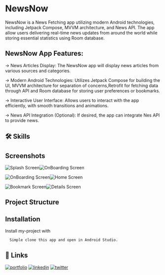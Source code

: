 
# NewsNow

NewsNow is a News Fetching app utilizing modern Android technologies, including Jetpack Compose, MVVM architecture, and News API. The app allow users delivering real-time news updates from around the world while storing essential statistics using Room database.


## NewsNow App Features:

-> News Articles Display: The NewsNow app will display news articles from various sources and categories.

-> Modern Android Technologies: Utilizes Jetpack Compose for building the UI, MVVM architecture for separation of concerns,Retrofit for fetching data through API and Room database for storing user preferences or bookmarks.

-> Interactive User Interface: Allows users to interact with the app efficiently, with smooth transitions and animations.

-> News API Integration (Optional): If desired, the app can integrate Nes API to provide news.


## 🛠 Skills
## Screenshots

![Splash Screen](https://github.com/iShinzoo/NewsNow_app/blob/master/assets/Screenshot%202024-04-04%20103520.png)![OnBoarding Screen](https://github.com/iShinzoo/NewsNow_app/blob/master/assets/Screenshot%202024-04-04%20103628.png)

![OnBoarding Screen](https://github.com/iShinzoo/NewsNow_app/blob/master/assets/Screenshot%202024-04-04%20103609.png)![Home Screen](https://github.com/iShinzoo/NewsNow_app/blob/master/assets/Screenshot%202024-04-04%20103700.png)

![Bookmark Screen](https://github.com/iShinzoo/NewsNow_app/blob/master/assets/Screenshot%202024-04-04%20103712.png)![Details Screen](https://github.com/iShinzoo/NewsNow_app/blob/master/assets/Screenshot%202024-04-04%20103737.png)


## Project Structure


## Installation

Install my-project with

```bash
  Simple clone this app and open in Android Studio.
```
    
## 🔗 Links
[![portfolio](https://img.shields.io/badge/my_portfolio-000?style=for-the-badge&logo=ko-fi&logoColor=white)](https://katherineoelsner.com/)
[![linkedin](https://img.shields.io/badge/linkedin-0A66C2?style=for-the-badge&logo=linkedin&logoColor=white)](https://www.linkedin.com/)
[![twitter](https://img.shields.io/badge/twitter-1DA1F2?style=for-the-badge&logo=twitter&logoColor=white)](https://twitter.com/)


